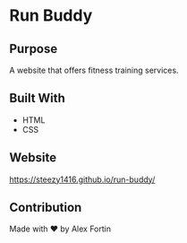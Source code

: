# Run Buddy

## Purpose
A website that offers fitness training services.

## Built With
* HTML
* CSS

## Website
https://steezy1416.github.io/run-buddy/

## Contribution
Made with ❤️ by Alex Fortin
